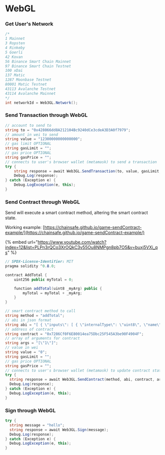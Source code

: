 # WebGL

### Get User's Network <a href="#get-users-network" id="get-users-network"></a>

```csharp
/*
1 Mainnet
3 Ropsten
4 Rinkeby
5 Goerli
42 Kovan
56 Binance Smart Chain Mainnet
97 Binance Smart Chain Testnet
100 xDai
137 Matic
1287 Moonbase Testnet
80001 Matic Testnet
43113 Avalanche Testnet
43114 Avalanche Mainnet
*/
int networkId = Web3GL.Network();
```

### Send Transaction through WebGL <a href="#send-transaction-through-webgl" id="send-transaction-through-webgl"></a>

```csharp
// account to send to
string to = "0x428066dd8A212104Bc9240dCe3cdeA3D3A0f7979";
// amount in wei to send
string value = "12300000000000000";
// gas limit OPTIONAL
string gasLimit = "";
// gas price OPTIONAL
string gasPrice = "";
// connects to user's browser wallet (metamask) to send a transaction
try {
    string response = await Web3GL.SendTransaction(to, value, gasLimit, gasPrice);
    Debug.Log(response);
} catch (Exception e) {
    Debug.LogException(e, this);
}
```

### Send Contract through WebGL <a href="#send-contract-through-webgl" id="send-contract-through-webgl"></a>

Send will execute a smart contract method, altering the smart contract state.

Working example: [https://chainsafe.github.io/game-sendContract-example/](https://chainsafe.github.io/game-sendContract-example/)

{% embed url="https://www.youtube.com/watch?index=12&list=PLPn3rQCo3XrOQkC3v55Ou8NMPgn8pb7O5&v=buxj5VXi_qs" %}

```csharp
// SPDX-License-Identifier: MIT
pragma solidity ^0.8.0;

contract AddTotal {
    uint256 public myTotal = 0;

    function addTotal(uint8 _myArg) public {
        myTotal = myTotal + _myArg;
    }
}
```

```csharp
// smart contract method to call
string method = "addTotal";
// abi in json format
string abi = "[ { \"inputs\": [ { \"internalType\": \"uint8\", \"name\": \"_myArg\", \"type\": \"uint8\" } ], \"name\": \"addTotal\", \"outputs\": [], \"stateMutability\": \"nonpayable\", \"type\": \"function\" }, { \"inputs\": [], \"name\": \"myTotal\", \"outputs\": [ { \"internalType\": \"uint256\", \"name\": \"\", \"type\": \"uint256\" } ], \"stateMutability\": \"view\", \"type\": \"function\" } ]";
// address of contract
string contract = "0x7286Cf0F6E80014ea75Dbc25F545A3be90F4904F";
// array of arguments for contract
string args = "[\"1\"]";
// value in wei
string value = "0";
string gasLimit = "";
// gas price OPTIONAL
string gasPrice = "";
// connects to user's browser wallet (metamask) to update contract state
try {
  string response = await Web3GL.SendContract(method, abi, contract, args, value, gasLimit, gasPrice);
  Debug.Log(response);
} catch (Exception e) {
  Debug.LogException(e, this);
}
```

### Sign through WebGL <a href="#sign-through-webgl" id="sign-through-webgl"></a>

```csharp
try {
  string message = "hello";
  string response = await Web3GL.Sign(message);
  Debug.Log(response);
} catch (Exception e) {
  Debug.LogException(e, this);
}
```
